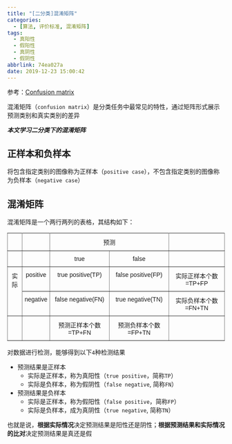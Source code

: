 ```yaml
---
title: "[二分类]混淆矩阵"
categories:
  - [算法, 评价标准, 混淆矩阵]
tags:
  - 真阳性
  - 假阳性
  - 真阴性
  - 假阴性
abbrlink: 74ea027a
date: 2019-12-23 15:00:42
---
```


参考：[Confusion matrix](https://en.wikipedia.org/wiki/Confusion_matrix)

混淆矩阵（`confusion matrix`）是分类任务中最常见的特性，通过矩阵形式展示预测类别和真实类别的差异

***本文学习二分类下的混淆矩阵***

## 正样本和负样本

将包含指定类别的图像称为正样本（`positive case`），不包含指定类别的图像称为负样本（`negative case`）

## 混淆矩阵

混淆矩阵是一个两行两列的表格，其结构如下：


<style type="text/css">
.tg  {border-collapse:collapse;border-spacing:0;}
.tg td{font-family:Arial, sans-serif;font-size:14px;padding:10px 5px;border-style:solid;border-width:1px;overflow:hidden;word-break:normal;border-color:black;}
.tg th{font-family:Arial, sans-serif;font-size:14px;font-weight:normal;padding:10px 5px;border-style:solid;border-width:1px;overflow:hidden;word-break:normal;border-color:black;}
.tg .tg-c3ow{border-color:inherit;text-align:center;vertical-align:top}
</style>
<table class="tg">
  <tr>
    <th class="tg-c3ow"></th>
    <th class="tg-c3ow"></th>
    <th class="tg-c3ow" colspan="2">预测</th>
    <th class="tg-c3ow"></th>
  </tr>
  <tr>
    <td class="tg-c3ow"></td>
    <td class="tg-c3ow"></td>
    <td class="tg-c3ow">true</td>
    <td class="tg-c3ow">false</td>
    <td class="tg-c3ow"></td>
  </tr>
  <tr>
    <td class="tg-c3ow" rowspan="2">实际</td>
    <td class="tg-c3ow">positive</td>
    <td class="tg-c3ow">true positive(TP)</td>
    <td class="tg-c3ow">false positive(FP)</td>
    <td class="tg-c3ow">实际正样本个数=TP+FP</td>
  </tr>
  <tr>
    <td class="tg-c3ow">negative</td>
    <td class="tg-c3ow">false negative(FN)</td>
    <td class="tg-c3ow">true negative(TN)</td>
    <td class="tg-c3ow">实际负样本个数=FN+TN</td>
  </tr>
  <tr>
    <td class="tg-c3ow"></td>
    <td class="tg-c3ow"></td>
    <td class="tg-c3ow">预测正样本个数=TP+FN</td>
    <td class="tg-c3ow">预测负样本个数=FP+TN</td>
    <td class="tg-c3ow"></td>
  </tr>
</table>

对数据进行检测，能够得到以下`4`种检测结果

* 预测结果是正样本
  * 实际是正样本，称为真阳性（`true positive`，简称`TP`）
  * 实际是负样本，称为假阴性（`false negative`, 简称`FN`）
* 预测结果是负样本
  * 实际是正样本，称为假阳性（`false positive`，简称`FP`）
  * 实际是负样本，成为真阴性（`true negative`, 简称`TN`）

也就是说，**根据实际情况**决定预测结果是阳性还是阴性；**根据预测结果和实际情况的比对**决定预测结果是真还是假